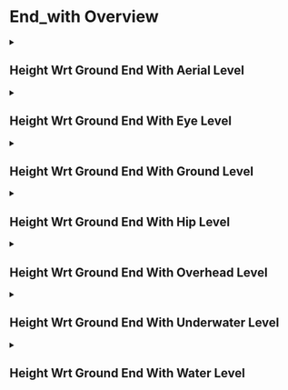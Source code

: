 # End_with Overview

<details>
<summary><h2>Height Wrt Ground End With Aerial Level</h2></summary>


<h3>🔵 Label Name:</h3>
<code>height_wrt_ground_end_with_aerial_level</code>


<h3>📖 Definition:</h3>
Does the video end with the camera positioned high at an aerial level?

<details>
<summary><h4> Question (Definition)</h4></summary>

</details>

<details>
<summary><h4> Alternative Question</h4></summary>

- Does the shot end at an aerial level?

- Is the final frame taken from an aerial perspective?

- Does the video conclude with a high-altitude shot?

- Is the last shot captured from an aerial view?

- Does the sequence close with an aerial perspective?

- Is the final shot positioned at an aerial level?

- Does the video close with a bird's-eye view?

- Is the ending frame recorded from a high altitude?

</details>

<details>
<summary><h4> Prompt (Definition)</h4></summary>

- The video ends with the camera positioned high at an aerial level.

</details>

<details>
<summary><h4> Alternative Prompt</h4></summary>

- A shot ending at an aerial level, taken from a high altitude.

- A video concluding with an aerial shot, capturing a wide perspective.

- A sequence that ends with a high-elevation view.

- A shot showing the environment from an elevated aerial position.

- A video closing with a bird's-eye perspective.

- A shot where the camera is positioned high above the ground.

- A video that ends with a top-down or high-altitude framing.

- A scene that closes with a drone-like aerial viewpoint.

</details>

<h4>🟢 Positive:</h4>
<code>self.cam_setup.height_wrt_ground_info['end'] == 'aerial_level'</code>

<h4>🔴 Negative:</h4>
<code>self.cam_setup.height_wrt_ground_info['end'] not in ['aerial_level', 'unknown']</code>

</details>

<details>
<summary><h2>Height Wrt Ground End With Eye Level</h2></summary>


<h3>🔵 Label Name:</h3>
<code>height_wrt_ground_end_with_eye_level</code>


<h3>📖 Definition:</h3>
Does the video end with the camera at eye level (roughly at a person's eye height, above the waist)?

<details>
<summary><h4> Question (Definition)</h4></summary>

</details>

<details>
<summary><h4> Alternative Question</h4></summary>

- Does the shot end at eye level?

- Is the final frame taken from an eye-level perspective?

- Does the video conclude with a camera height typical of a standing person's eyes?

- Is the last shot captured at a height similar to a person's eye level?

- Does the sequence close with an eye-level perspective?

- Is the final shot positioned at an eye-level height?

- Does the video close with a camera positioned above waist level but below overhead level?

- Is the ending frame aligned with a natural human viewpoint?

</details>

<details>
<summary><h4> Prompt (Definition)</h4></summary>

- The video ends with the camera positioned at eye level (roughly at a person's eye height, above the waist).

</details>

<details>
<summary><h4> Alternative Prompt</h4></summary>

- A shot ending at eye level, captured at a natural viewing height.

- A video concluding with an eye-level perspective, maintaining a familiar human viewpoint.

- A sequence that ends with a camera positioned at typical standing eye height.

- A shot showing the environment from a natural eye-level angle.

- A video closing with a straight-on view at eye level.

- A shot where the camera is positioned at a height similar to a person's eyes.

- A video that ends with a perspective slightly above waist height but below overhead.

- A scene that closes with a balanced, eye-level framing of the environment.

</details>

<h4>🟢 Positive:</h4>
<code>self.cam_setup.height_wrt_ground_info['end'] == 'eye_level'</code>

<h4>🔴 Negative:</h4>
<code>self.cam_setup.height_wrt_ground_info['end'] not in ['eye_level', 'unknown']</code>

</details>

<details>
<summary><h2>Height Wrt Ground End With Ground Level</h2></summary>


<h3>🔵 Label Name:</h3>
<code>height_wrt_ground_end_with_ground_level</code>


<h3>📖 Definition:</h3>
Does the video end with the camera at ground level, positioned close to the ground?

<details>
<summary><h4> Question (Definition)</h4></summary>

</details>

<details>
<summary><h4> Alternative Question</h4></summary>

- Does the shot end at ground level?

- Is the final frame taken from a ground-level perspective?

- Does the video conclude with a camera height very close to the ground?

- Is the last shot captured from a low viewpoint near the ground surface?

- Does the sequence close with a ground-level perspective?

- Is the final shot positioned at a ground-level height?

- Does the video close with a view where the ground is prominently visible?

- Is the ending frame recorded with the camera positioned right above the ground?

</details>

<details>
<summary><h4> Prompt (Definition)</h4></summary>

- The video ends with the camera at ground level, positioned close to the ground.

</details>

<details>
<summary><h4> Alternative Prompt</h4></summary>

- A shot ending at ground level, taken from a very low height.

- A video concluding with a ground-level perspective, where the surface is dominant.

- A sequence that ends with a camera positioned just above the ground.

- A shot showing the environment from a low, near-ground viewpoint.

- A video closing with a perspective that emphasizes the ground surface.

- A shot where the camera is positioned directly above the ground level.

- A video that ends with a ground-skimming camera angle.

- A scene that closes with a close-to-the-ground framing.

</details>

<h4>🟢 Positive:</h4>
<code>self.cam_setup.height_wrt_ground_info['end'] == 'ground_level'</code>

<h4>🔴 Negative:</h4>
<code>self.cam_setup.height_wrt_ground_info['end'] not in ['ground_level', 'unknown']</code>

</details>

<details>
<summary><h2>Height Wrt Ground End With Hip Level</h2></summary>


<h3>🔵 Label Name:</h3>
<code>height_wrt_ground_end_with_hip_level</code>


<h3>📖 Definition:</h3>
Does the video end with the camera at hip level, roughly between knee and waist height, whether or not a human subject is present?

<details>
<summary><h4> Question (Definition)</h4></summary>

</details>

<details>
<summary><h4> Alternative Question</h4></summary>

- Does the shot end at hip level?

- Is the final frame taken from a hip-level perspective?

- Does the video conclude with a camera height aligned with a subject's hips or knees?

- Is the last shot captured from a mid-body height viewpoint?

- Does the sequence close with a hip-level perspective?

- Is the final shot positioned at a hip-level height?

- Does the video close with a perspective from around waist to knee level?

- Is the ending frame recorded from a height typical of a hip-level view?

</details>

<details>
<summary><h4> Prompt (Definition)</h4></summary>

- The video ends with the camera at hip level, roughly between knee and waist height, whether or not a human subject is present.

</details>

<details>
<summary><h4> Alternative Prompt</h4></summary>

- A shot ending at hip level, captured from a mid-body viewpoint.

- A video concluding with a hip-level perspective, aligning with a subject's lower torso.

- A sequence that ends with the camera positioned between waist and knee height.

- A shot showing the environment from a hip-level camera angle.

- A video closing with a viewpoint around a subject's hips or knees.

- A shot where the camera is positioned lower than eye level but above ground level.

- A video that ends with a perspective noticeably below eye level but not at ground level.

- A scene that closes with a balanced framing from a mid-body height.

</details>

<h4>🟢 Positive:</h4>
<code>self.cam_setup.height_wrt_ground_info['end'] == 'hip_level'</code>

<h4>🔴 Negative:</h4>
<code>self.cam_setup.height_wrt_ground_info['end'] not in ['hip_level', 'unknown']</code>

</details>

<details>
<summary><h2>Height Wrt Ground End With Overhead Level</h2></summary>


<h3>🔵 Label Name:</h3>
<code>height_wrt_ground_end_with_overhead_level</code>


<h3>📖 Definition:</h3>
Does the video end with the camera at an overhead level, above eye level but below aerial (around second-floor height)?

<details>
<summary><h4> Question (Definition)</h4></summary>

</details>

<details>
<summary><h4> Alternative Question</h4></summary>

- Does the shot end at an overhead level?

- Is the final frame taken from an overhead perspective?

- Does the video conclude with a high vantage point but lower than aerial level?

- Is the last shot captured from a second-floor height or similar?

- Does the sequence close with an overhead view?

- Is the final shot positioned at an overhead level?

- Does the video close with a perspective from above regular human height?

- Is the ending frame recorded from a height between 1.5 to 3 person-heights?

</details>

<details>
<summary><h4> Prompt (Definition)</h4></summary>

- The video ends with the camera at an overhead level, above eye level but below aerial (around second-floor height).

</details>

<details>
<summary><h4> Alternative Prompt</h4></summary>

- The video ends with the camera at an overhead level.

- A video concluding with an overhead perspective, from a second-floor height.

- A sequence that ends with a vantage point between eye level and aerial level.

- A video closing with a high view but not an extreme aerial perspective.

- A shot where the camera is positioned at 1.5 to 3 person-heights above ground.

</details>

<h4>🟢 Positive:</h4>
<code>self.cam_setup.height_wrt_ground_info['end'] == 'overhead_level'</code>

<h4>🔴 Negative:</h4>
<code>self.cam_setup.height_wrt_ground_info['end'] not in ['overhead_level', 'unknown']</code>

</details>

<details>
<summary><h2>Height Wrt Ground End With Underwater Level</h2></summary>


<h3>🔵 Label Name:</h3>
<code>height_wrt_ground_end_with_underwater_level</code>


<h3>📖 Definition:</h3>
Does the video end with the camera fully submerged underwater?

<details>
<summary><h4> Question (Definition)</h4></summary>

</details>

<details>
<summary><h4> Alternative Question</h4></summary>

- Does the shot end underwater?

- Is the final frame captured beneath the water's surface?

- Does the video conclude with a submerged camera view?

- Is the last shot taken from an underwater perspective?

- Does the sequence close with the camera below water level?

- Is the final shot positioned completely underwater?

- Does the video close with a fully submerged viewpoint?

- Is the ending frame captured from beneath the water's surface?

</details>

<details>
<summary><h4> Prompt (Definition)</h4></summary>

- The video ends with the camera fully submerged underwater.

</details>

<details>
<summary><h4> Alternative Prompt</h4></summary>

- A shot ending with the camera beneath the water's surface.

- A video concluding with an underwater perspective.

- A sequence that ends with a submerged camera view.

- A shot showing the environment from below the water's surface.

- A video closing with a scene captured underwater.

- A shot where the camera is completely submerged.

- A video that ends with an underwater viewpoint.

- A scene that closes with a below-water framing of the environment.

</details>

<h4>🟢 Positive:</h4>
<code>self.cam_setup.height_wrt_ground_info['end'] == 'underwater_level'</code>

<h4>🔴 Negative:</h4>
<code>self.cam_setup.height_wrt_ground_info['end'] not in ['underwater_level', 'unknown']</code>

</details>

<details>
<summary><h2>Height Wrt Ground End With Water Level</h2></summary>


<h3>🔵 Label Name:</h3>
<code>height_wrt_ground_end_with_water_level</code>


<h3>📖 Definition:</h3>
Does the video end with the camera near water level, showing the waterline clearly and not from an aerial view?

<details>
<summary><h4> Question (Definition)</h4></summary>

</details>

<details>
<summary><h4> Alternative Question</h4></summary>

- Does the shot end at water level?

- Is the final frame taken from a water-level perspective?

- Does the video conclude with the camera positioned just above the waterline?

- Is the last shot captured at the surface of the water?

- Does the sequence close with a perspective where the waterline is visible?

- Is the final shot positioned at water level, showing the surrounding water?

- Does the video close with the camera floating just above water?

- Is the ending frame aligned with a perspective just above the water surface?

</details>

<details>
<summary><h4> Prompt (Definition)</h4></summary>

- The video ends with the camera positioned near water level, showing the waterline clearly and not from an aerial view.

</details>

<details>
<summary><h4> Alternative Prompt</h4></summary>

- A shot ending at water level, taken from just above the waterline.

- A video concluding with a perspective where the water surface is prominent.

- A sequence that ends with a camera positioned at the water's edge.

- A shot showing the environment from a viewpoint just above the water.

- A video closing with a scene where the waterline is clearly visible.

- A shot where the camera is placed at water level without submerging.

- A video that ends with a floating camera angle, capturing the water surface.

- A scene that closes with a near-waterline framing of the environment.

</details>

<h4>🟢 Positive:</h4>
<code>self.cam_setup.height_wrt_ground_info['end'] == 'water_level'</code>

<h4>🔴 Negative:</h4>
<code>self.cam_setup.height_wrt_ground_info['end'] not in ['water_level', 'unknown']</code>

</details>
